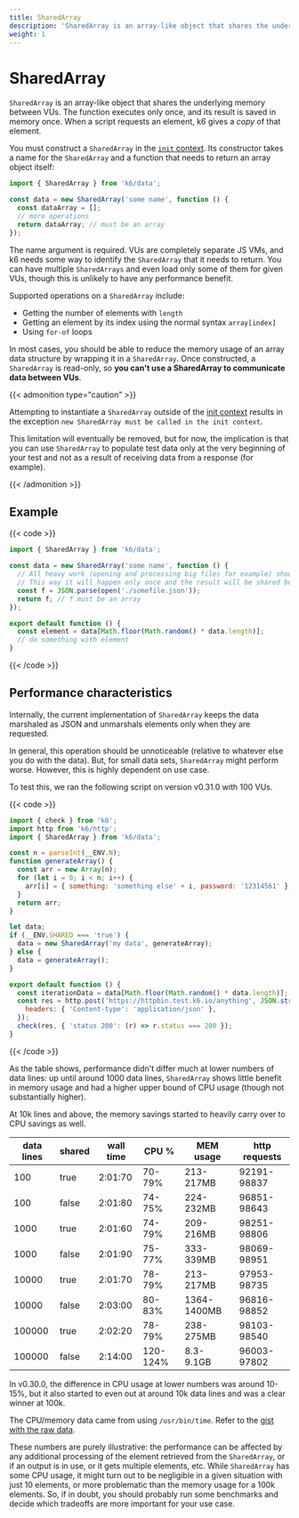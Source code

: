 ```yaml
---
title: SharedArray
description: 'SharedArray is an array-like object that shares the underlying memory between VUs.'
weight: 1
---
```


# SharedArray

`SharedArray` is an array-like object that shares the underlying memory between VUs.
The function executes only once, and its result is saved in memory once.
When a script requests an element, k6 gives a _copy_ of that element.

You must construct a `SharedArray` in the [`init` context](https://grafana.com/docs/k6/<K6_VERSION>/using-k6/test-lifecycle).
Its constructor takes a name for the `SharedArray` and a function that needs to return an array object itself:

```javascript
import { SharedArray } from 'k6/data';

const data = new SharedArray('some name', function () {
  const dataArray = [];
  // more operations
  return dataArray; // must be an array
});
```

The name argument is required.
VUs are completely separate JS VMs, and k6 needs some way to identify the `SharedArray` that it needs to return.
You can have multiple `SharedArrays` and even load only some of them for given VUs,
though this is unlikely to have any performance benefit.

Supported operations on a `SharedArray` include:

- Getting the number of elements with `length`
- Getting an element by its index using the normal syntax `array[index]`
- Using `for-of` loops

In most cases, you should be able to reduce the memory usage of an array data structure by wrapping it in a `SharedArray`.
Once constructed, a `SharedArray` is read-only, so **you can't use a SharedArray to communicate data between VUs**.

{{< admonition type="caution" >}}

Attempting to instantiate a `SharedArray` outside of the [init context](https://grafana.com/docs/k6/<K6_VERSION>/using-k6/test-lifecycle) results in the exception `new SharedArray must be called in the init context`.

This limitation will eventually be removed, but for now, the implication is that you can use `SharedArray` to populate test data only at the very beginning of your test and not as a result of receiving data from a response (for example).

{{< /admonition >}}

## Example

{{< code >}}

```javascript
import { SharedArray } from 'k6/data';

const data = new SharedArray('some name', function () {
  // All heavy work (opening and processing big files for example) should be done inside here.
  // This way it will happen only once and the result will be shared between all VUs, saving time and memory.
  const f = JSON.parse(open('./somefile.json'));
  return f; // f must be an array
});

export default function () {
  const element = data[Math.floor(Math.random() * data.length)];
  // do something with element
}
```

{{< /code >}}

## Performance characteristics

Internally, the current implementation of `SharedArray` keeps the data marshaled as JSON and unmarshals elements only when they are requested.

In general, this operation should be unnoticeable (relative to whatever else you do with the data).
But, for small data sets, `SharedArray` might perform worse.
However, this is highly dependent on use case.

To test this, we ran the following script on version v0.31.0 with 100 VUs.

{{< code >}}

```javascript
import { check } from 'k6';
import http from 'k6/http';
import { SharedArray } from 'k6/data';

const n = parseInt(__ENV.N);
function generateArray() {
  const arr = new Array(n);
  for (let i = 0; i < n; i++) {
    arr[i] = { something: 'something else' + i, password: '12314561' };
  }
  return arr;
}

let data;
if (__ENV.SHARED === 'true') {
  data = new SharedArray('my data', generateArray);
} else {
  data = generateArray();
}

export default function () {
  const iterationData = data[Math.floor(Math.random() * data.length)];
  const res = http.post('https://httpbin.test.k6.io/anything', JSON.stringify(iterationData), {
    headers: { 'Content-type': 'application/json' },
  });
  check(res, { 'status 200': (r) => r.status === 200 });
}
```

{{< /code >}}

As the table shows, performance didn't differ much at lower numbers of data lines:
up until around 1000 data lines, `SharedArray` shows little benefit in memory usage
and had a higher upper bound of CPU usage (though not substantially higher).

At 10k lines and above, the memory savings started to heavily carry over to CPU savings as well.

| data lines | shared | wall time | CPU %    | MEM usage   | http requests |
| ---------- | ------ | --------- | -------- | ----------- | ------------- |
| 100        | true   | 2:01:70   | 70-79%   | 213-217MB   | 92191-98837   |
| 100        | false  | 2:01:80   | 74-75%   | 224-232MB   | 96851-98643   |
| 1000       | true   | 2:01:60   | 74-79%   | 209-216MB   | 98251-98806   |
| 1000       | false  | 2:01:90   | 75-77%   | 333-339MB   | 98069-98951   |
| 10000      | true   | 2:01:70   | 78-79%   | 213-217MB   | 97953-98735   |
| 10000      | false  | 2:03:00   | 80-83%   | 1364-1400MB | 96816-98852   |
| 100000     | true   | 2:02:20   | 78-79%   | 238-275MB   | 98103-98540   |
| 100000     | false  | 2:14:00   | 120-124% | 8.3-9.1GB   | 96003-97802   |

In v0.30.0, the difference in CPU usage at lower numbers was around 10-15%, but it also started to even out at around 10k data lines and was a clear winner at 100k.

The CPU/memory data came from using `/usr/bin/time`. Refer to the [gist with the raw data](https://gist.github.com/MStoykov/1181cfa6f00bc56b90915155f885e2bb).

These numbers are purely illustrative: the performance can be affected by any additional processing of the element retrieved from the `SharedArray`, or if an output is in use, or it gets multiple elements, etc.
While `SharedArray` has some CPU usage,
it might turn out to be negligible in a given situation with just 10 elements, or more problematic than the memory usage for a 100k elements.
So, if in doubt, you should probably run some benchmarks and decide which tradeoffs are more important for your use case.
